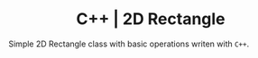 <h1 align="center">C++ | 2D Rectangle</h1>

Simple 2D Rectangle class with basic operations writen with `C++`.
